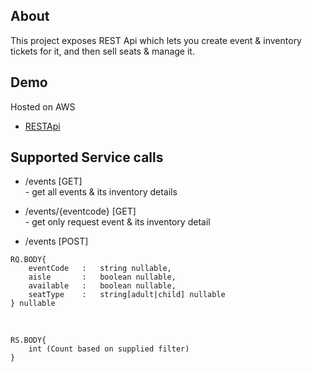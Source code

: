 ## About

This project exposes REST Api which lets you create event & inventory tickets for it, and then sell seats & manage it.

## Demo 
Hosted on AWS

- [RESTApi](http://ec2-18-220-31-226.us-east-2.compute.amazonaws.com:3007/events)

## Supported Service calls

* /events  [GET]<br/> 
					- get all events & its inventory details

* /events/{eventcode} [GET]<br/>
					- get only request event & its inventory detail

* /events [POST]<br/>
```
RQ.BODY{
	eventCode	:	string nullable,
	aisle		:	boolean nullable,
	available	:	boolean nullable,
	seatType	:	string[adult|child] nullable
} nullable
```
<br/>

```
RS.BODY{
	int (Count based on supplied filter)
}
```
